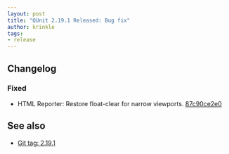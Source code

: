 ```yaml
---
layout: post
title: "QUnit 2.19.1 Released: Bug fix"
author: krinkle
tags:
- release
---
```


## Changelog

### Fixed

* HTML Reporter: Restore float-clear for narrow viewports. [87c90ce2e0](https://github.com/qunitjs/qunit/commit/87c90ce2e0eb03f3d10b8cec07c0ac9b3709b0d7)

## See also

* [Git tag: 2.19.1](https://github.com/qunitjs/qunit/releases/tag/2.19.1)
